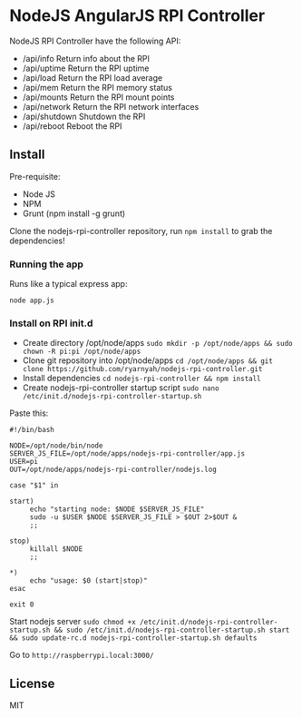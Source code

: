 # NodeJS AngularJS RPI Controller

NodeJS RPI Controller have the following API:
* /api/info
	Return info about the RPI
* /api/uptime
	Return the RPI uptime
* /api/load
	Return the RPI load average
* /api/mem
	Return the RPI memory status
* /api/mounts
	Return the RPI mount points
* /api/network
	Return the RPI network interfaces
* /api/shutdown
	Shutdown the RPI
* /api/reboot
	Reboot the RPI

## Install

Pre-requisite:
* Node JS
* NPM
* Grunt (npm install -g grunt)

Clone the nodejs-rpi-controller repository, run `npm install` to grab the dependencies!

### Running the app

Runs like a typical express app:

    node app.js

### Install on RPI init.d
* Create directory /opt/node/apps `sudo mkdir -p /opt/node/apps && sudo chown -R pi:pi /opt/node/apps`
* Clone git repository into /opt/node/apps `cd /opt/node/apps && git clone https://github.com/ryarnyah/nodejs-rpi-controller.git`
* Install dependencies `cd nodejs-rpi-controller && npm install`
* Create nodejs-rpi-controller startup script `sudo nano /etc/init.d/nodejs-rpi-controller-startup.sh`

Paste this:

    #!/bin/bash
    
    NODE=/opt/node/bin/node
    SERVER_JS_FILE=/opt/node/apps/nodejs-rpi-controller/app.js
    USER=pi
    OUT=/opt/node/apps/nodejs-rpi-controller/nodejs.log
    
    case "$1" in
    
    start)
         echo "starting node: $NODE $SERVER_JS_FILE"
         sudo -u $USER $NODE $SERVER_JS_FILE > $OUT 2>$OUT &
         ;;
    
    stop)
         killall $NODE
         ;;
    
    *)
         echo "usage: $0 (start|stop)"
    esac
    
    exit 0

Start nodejs server `sudo chmod +x /etc/init.d/nodejs-rpi-controller-startup.sh && sudo /etc/init.d/nodejs-rpi-controller-startup.sh start && sudo update-rc.d nodejs-rpi-controller-startup.sh defaults`

Go to `http://raspberrypi.local:3000/`
## License
MIT
